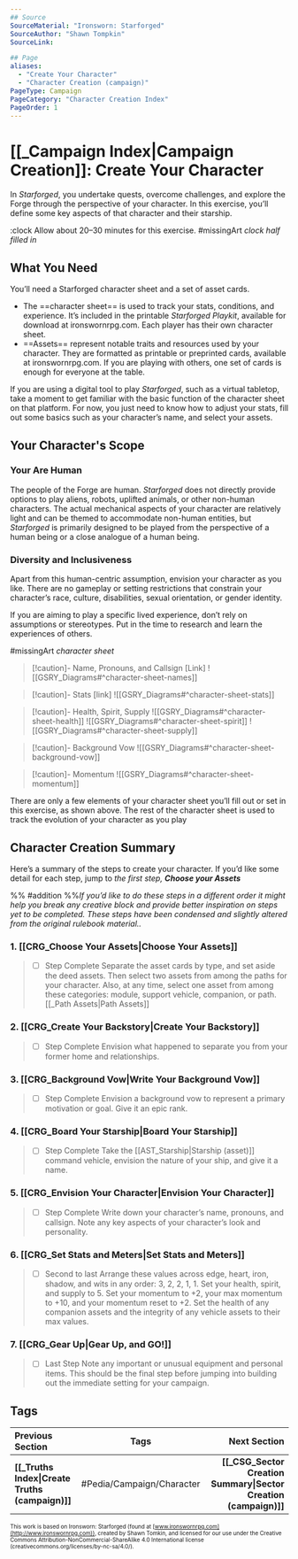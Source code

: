 ```yaml
---
## Source
SourceMaterial: "Ironsworn: Starforged"
SourceAuthor: "Shawn Tompkin"
SourceLink: 

## Page
aliases:
  - "Create Your Character"
  - "Character Creation (campaign)"
PageType: Campaign
PageCategory: "Character Creation Index"
PageOrder: 1
---
```

# [[_Campaign Index|Campaign Creation]]: Create Your Character
In _Starforged_, you undertake quests, overcome challenges, and explore the Forge through the perspective of your character. In this exercise, you’ll define some key aspects of that character and their starship. 

:clock Allow about 20–30 minutes for this exercise. #missingArt _clock half filled in_
## What You Need
You’ll need a Starforged character sheet and a set of asset cards. 
- The ==character sheet== is used to track your stats, conditions, and experience. It’s included in the printable _Starforged Playkit_, available for download at ironswornrpg.com. Each player has their own character sheet. 
- ==Assets== represent notable traits and resources used by your character. They are formatted as printable or preprinted cards, available at ironswornrpg.com. If you are playing with others, one set of cards is enough for everyone at the table.

If you are using a digital tool to play _Starforged_, such as a virtual tabletop, take a moment to get familiar with the basic function of the character sheet on that platform. For now, you just need to know how to adjust your stats, fill out some basics such as your character’s name, and select your assets.

## Your Character's Scope
### Your Are Human
The people of the Forge are human. _Starforged_ does not directly provide options to play aliens, robots, uplifted animals, or other non-human characters. The actual mechanical aspects of your character are relatively light and can be themed to accommodate non-human entities, but _Starforged_ is primarily designed to be played from the perspective of a human being or a close analogue of a human being.

### Diversity and Inclusiveness
Apart from this human-centric assumption, envision your character as you like. There are no gameplay or setting restrictions that constrain your character’s race, culture, disabilities, sexual orientation, or gender identity.

If you are aiming to play a specific lived experience, don’t rely on assumptions or stereotypes. Put in the time to research and learn the experiences of others.

#missingArt _character sheet_
> [!caution]- Name, Pronouns, and Callsign [Link]
> ![[GSRY_Diagrams#^character-sheet-names]]

> [!caution]- Stats [link] 
> ![[GSRY_Diagrams#^character-sheet-stats]]

> [!caution]- Health, Spirit, Supply
> ![[GSRY_Diagrams#^character-sheet-health]]
> ![[GSRY_Diagrams#^character-sheet-spirit]]
> ![[GSRY_Diagrams#^character-sheet-supply]]

> [!caution]- Background Vow
> ![[GSRY_Diagrams#^character-sheet-background-vow]]

> [!caution]- Momentum
> ![[GSRY_Diagrams#^character-sheet-momentum]]

There are only a few elements of your character sheet you’ll fill out or set in this exercise, as shown above. The rest of the character sheet is used to track the evolution of your character as you play

## Character Creation Summary
Here’s a summary of the steps to create your character. If you’d like some detail for each step, jump to _the first step, **Choose your Assets**_

%% #addition %%_If you’d like to do these steps in a different order it might help you break any creative block and provide better inspiration on steps yet to be completed. These steps have been condensed and slightly altered from the original rulebook material.._

### 1. [[CRG_Choose Your Assets|Choose Your Assets]]
> - [ ] Step Complete
Separate the asset cards by type, and set aside the deed assets. Then select two assets from among the paths for your character.  Also, at any time, select one asset from among these categories: module, support vehicle, companion, or path.
[[_Path Assets|Path Assets]]

### 2. [[CRG_Create Your Backstory|Create Your Backstory]]
> - [ ] Step Complete
Envision what happened to separate you from your former home and relationships.

### 3. [[CRG_Background Vow|Write Your Background Vow]]
> - [ ] Step Complete
Envision a background vow to represent a primary motivation or goal. Give it an epic rank.

### 4. [[CRG_Board Your Starship|Board Your Starship]]
> - [ ] Step Complete
Take the [[AST_Starship|Starship (asset)]] command vehicle, envision the nature of your ship, and give it a name.

### 5. [[CRG_Envision Your Character|Envision Your Character]]
> - [ ] Step Complete
Write down your character’s name, pronouns, and callsign. Note any key aspects of your character’s look and personality.

### 6. [[CRG_Set Stats and Meters|Set Stats and Meters]]
> - [ ] Second to last
Arrange these values across edge, heart, iron, shadow, and wits in any order: 3, 2, 2, 1, 1. Set your health, spirit, and supply to 5. Set your momentum to +2, your max momentum to +10, and your momentum reset to +2. Set the health of any companion assets and the integrity of any vehicle assets to their max values.

### 7. [[CRG_Gear Up|Gear Up, and GO!]]
> - [ ] Last Step
Note any important or unusual equipment and personal items.  This should be the final step before jumping into building out the immediate setting for your campaign.

## Tags
| Previous Section | Tags | Next Section | 
| :--- | :---: | ---: |
| **[[_Truths Index\|Create Truths (campaign)]]** | #Pedia/Campaign/Character | **[[_CSG_Sector Creation Summary\|Sector Creation (campaign)]]** |



<font size=-2>This work is based on Ironsworn: Starforged (found at [www.ironswornrpg.com](http://www.ironswornrpg.com)), created by Shawn Tomkin, and licensed for our use under the Creative Commons Attribution-NonCommercial-ShareAlike 4.0 International license  (creativecommons.org/licenses/by-nc-sa/4.0/).</font>